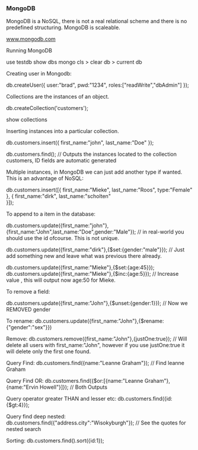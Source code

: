 ### MongoDB

MongoDB is a NoSQL, there is not a real relational scheme and there is no predefined structuring.
MongoDB is scaleable.

www.mongodb.com

Running MongoDB

  use testdb
  show dbs
  mongo
  cls > clear
  db > current db

Creating user in Mongodb:

  db.createUser({
    user:"brad",
    pwd:"1234",
    roles:["readWrite","dbAdmin"]
    });

Collections are the instances of an object.

  db.createCollection('customers');

  show collections

Inserting instances into a particular collection.

  db.customers.insert({
    first_name:"john",
    last_name:"Doe"
    });

  db.customers.find(); // Outputs the instances located to the collection customers, ID fields are automatic generated


Multiple instances, in MongoDB we can just add another type if wanted. This is an advantage of NoSQL:

  db.customers.insert([{
    first_name:"Mieke",
    last_name:"Roos",
    type:"Female"
    },
    {
    first_name:"dirk",
    last_name:"scholten"  
    }]);

To append to a item in the database:

  db.customers.update({first_name:"john"},{first_name:"John",last_name:"Doe",gender:"Male"}); // in real-world you should use the id ofcourse. This is not unique.

  db.customers.update({first_name:"dirk"},{$set:{gender:"male"}}); // Just add something new and leave what was previous there already.

  db.customers.update({first_name:"Mieke"},{$set:{age:45}});
  db.customers.update({first_name:"Mieke"},{$inc:{age:5}}); // Increase value , this will output now age:50 for Mieke.

To remove a field:

  db.customers.update({first_name:"John"},{$unset:{gender:1}}); // Now we REMOVED gender

To rename:
  db.customers.update({first_name:"John"},{$rename:{"gender":"sex"}})

Remove:
  db.customers.remove({first_name:"John"},{justOne:true}); // Will delete all users with first_name:"John", however if you use justOne:true it will delete only the first one found.

Query Find:
  db.customers.find({name:"Leanne Graham"}); // Find leanne Graham

Query Find OR:
  db.customers.find({$or:[{name:"Leanne Graham"},{name:"Ervin Howell"}]}); // Both Outputs

Query operator greater THAN and lesser etc:
  db.customers.find({id:{$gt:4}});

Query find deep nested:
  db.customers.find({"address.city":"Wisokyburgh"}); // See the quotes for nested search

Sorting:
  db.customers.find().sort({id:1});
